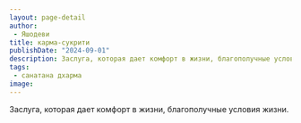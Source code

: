 ```yaml
---
layout: page-detail
author:
 - Яшодеви
title: карма-сукрити
publishDate: "2024-09-01"
description: Заслуга, которая дает комфорт в жизни, благополучные условия жизни.
tags:
 - санатана дхарма
image: 
---
```


Заслуга, которая дает комфорт в жизни, благополучные условия жизни.

